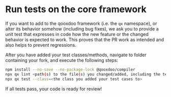 # Run tests on the core framework

If you want to add to the qooxdoo framework (i.e. the `qx` namespace), or alter 
its behavior somehow (including bug fixes), we ask you to provide a unit test that
expresses in code how the new feature or the changed behavior is expected to work.
This proves that the PR work as intended and also helps to prevent regressions. 

After you have added your test classes/methods, navigate to folder containing your
fork, and execute the following steps:

```bash
npm install --no-save --no-package-lock @qooxdoo/compiler 
npx qx lint <path(s) to the file(s) you changed/added, including the test class>
npx qx test --class=<the class you added your test cases to> 
```

If all tests pass, your code is ready for review!
